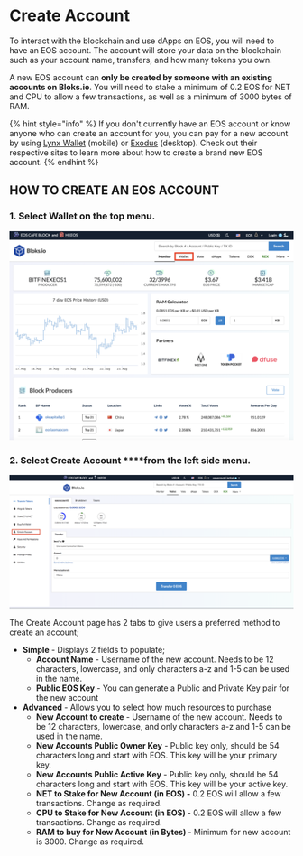 # Create Account

To interact with the blockchain and use dApps on EOS, you will need to have an EOS account. The account will store your data on the blockchain such as your account name, transfers, and how many tokens you own.

A new EOS account can **only be created by someone with an existing accounts on Bloks.io**. You will need to stake a minimum of 0.2 EOS for NET and CPU to allow a few transactions, as well as a minimum of 3000 bytes of RAM. 

{% hint style="info" %}
If you don't currently have an EOS account or know anyone who can create an account for you, you can pay for a new account by using [Lynx Wallet](https://lynxwallet.io/) \(mobile\) or [Exodus](https://www.exodus.io/) \(desktop\). Check out their respective sites to learn more about how to create a brand new EOS account.
{% endhint %}

## HOW TO CREATE AN EOS ACCOUNT

### 1. Select **Wallet** on the top menu.

![](../.gitbook/assets/image%20%2829%29.png)

### 2. Select Create Account ****from the left side menu.

![](../.gitbook/assets/image%20%2894%29.png)

The Create Account page has 2 tabs to give users a preferred method to create an account;

* **Simple** - Displays 2 fields to populate;
  * **Account Name** - Username of the new account. Needs to be 12 characters, lowercase, and only characters a-z and 1-5 can be used in the name.
  * **Public EOS Key** - You can generate a Public and Private Key pair for the new account
* **Advanced** - Allows you to select how much resources to purchase 
  * **New Account to create** - Username of the new account. Needs to be 12 characters, lowercase, and only characters a-z and 1-5 can be used in the name.
  * **New Accounts Public Owner Key** - Public key only, should be 54 characters long and start with EOS. This key will be your primary key.
  * **New Accounts Public Active Key** - Public key only, should be 54 characters long and start with EOS. This key will be your active key.
  * **NET to Stake for New Account \(in EOS\) -** 0.2 EOS will allow a few transactions. Change as required.
  * **CPU to Stake for New Account \(in EOS\) -** 0.2 EOS will allow a few transactions. Change as required.
  * **RAM to buy for New Account \(in Bytes\) -** Minimum for new account is 3000. Change as required.

